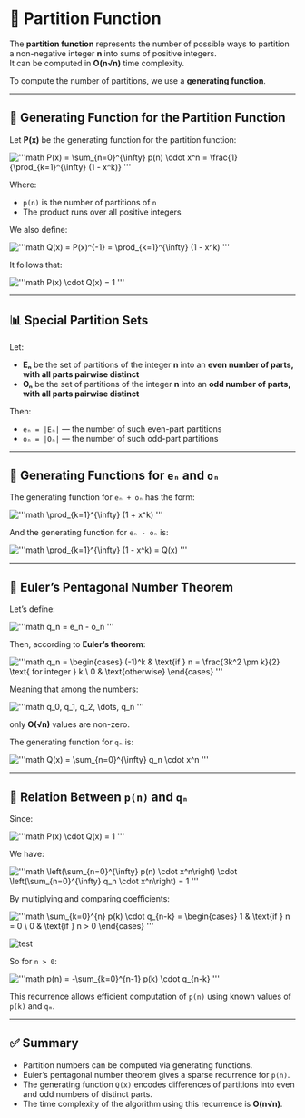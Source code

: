 # 📌 Partition Function

The **partition function** represents the number of possible ways to partition a non-negative integer **n** into sums of positive integers.  
It can be computed in **O(n√n)** time complexity.


To compute the number of partitions, we use a **generating function**.

---

## 📐 Generating Function for the Partition Function

Let **P(x)** be the generating function for the partition function:


!['''math
P(x) = \sum_{n=0}^{\infty} p(n) \cdot x^n  
= \frac{1}{\prod_{k=1}^{\infty} (1 - x^k)}
'''](https://latex.codecogs.com/png.latex?\color{white}{P(x)%20=%20\sum_{n=0}^{\infty}%20p(n)%20\cdot%20x^n=%20\frac{1}{\prod_{k=1}^{\infty}%20(1%20-%20x^k)}})

Where:
- `p(n)` is the number of partitions of `n`
- The product runs over all positive integers

We also define:

!['''math
Q(x) = P(x)^{-1}
= \prod_{k=1}^{\infty} (1 - x^k)
'''](https://latex.codecogs.com/png.latex?\color{white}{Q(x)%20=%20P(x)^{-1}=%20\prod_{k=1}^{\infty}%20(1%20-%20x^k)})

It follows that:

!['''math
P(x) \cdot Q(x) = 1
'''](https://latex.codecogs.com/png.latex?\color{white}{P(x)%20\cdot%20Q(x)%20=%201})

---

## 📊 Special Partition Sets

Let:
- **Eₙ** be the set of partitions of the integer **n** into an **even number of parts, with all parts pairwise distinct**
- **Oₙ** be the set of partitions of the integer **n** into an **odd number of parts, with all parts pairwise distinct**

Then:
- `eₙ = |Eₙ|` — the number of such even-part partitions
- `oₙ = |Oₙ|` — the number of such odd-part partitions

---

## 📏 Generating Functions for `eₙ` and `oₙ`

The generating function for `eₙ + oₙ` has the form:

!['''math
\prod_{k=1}^{\infty} (1 + x^k)
'''](https://latex.codecogs.com/png.latex?\color{white}{\prod_{k=1}^{\infty}%20(1%20+%20x^k)})

And the generating function for `eₙ - oₙ` is:

!['''math
\prod_{k=1}^{\infty} (1 - x^k) = Q(x)
'''](https://latex.codecogs.com/png.latex?\color{white}{\prod_{k=1}^{\infty}%20(1%20-%20x^k)%20=%20Q(x)})

---

## 📖 Euler’s Pentagonal Number Theorem

Let’s define:

!['''math
q_n = e_n - o_n
'''](https://latex.codecogs.com/png.latex?\color{white}{q_n%20=%20e_n%20-%20o_n})

Then, according to **Euler’s theorem**:

!['''math
q_n =
\begin{cases}
(-1)^k & \text{if } n = \frac{3k^2 \pm k}{2} \text{ for integer } k \\
0 & \text{otherwise}
\end{cases}
'''](https://latex.codecogs.com/png.latex?\color{white}{q_n%20=\begin{cases}(-1)^k%20&%20\text{if%20}%20n%20=%20\frac{(3k%20\pm%201)k}{2}%20\text{%20for%20integer%20}%20k%20\\0%20&%20\text{otherwise}\end{cases}})

Meaning that among the numbers:

!['''math
q_0, q_1, q_2, \dots, q_n
'''](https://latex.codecogs.com/png.latex?\color{white}{q_0,%20q_1,%20q_2,%20\dots,%20q_n})

only **O(√n)** values are non-zero.

The generating function for `qₙ` is:

!['''math
Q(x) = \sum_{n=0}^{\infty} q_n \cdot x^n
'''](https://latex.codecogs.com/png.latex?\color{white}{Q(x)%20=%20\sum_{n=0}^{\infty}%20q_n%20\cdot%20x^n})

---

## 🔄 Relation Between `p(n)` and `qₙ`

Since:

!['''math
P(x) \cdot Q(x) = 1
'''](https://latex.codecogs.com/png.latex?\color{white}{P(x)%20\cdot%20Q(x)%20=%201})


We have:

![
'''math
\left(\sum_{n=0}^{\infty} p(n) \cdot x^n\right)
\cdot
\left(\sum_{n=0}^{\infty} q_n \cdot x^n\right)
= 1
'''](https://latex.codecogs.com/png.latex?\color{white}{\left%28\sum_{n=0}^{\infty}%20p%28n%29%20\cdot%20x^n\right%29\cdot\left%28\sum_{n=0}^{\infty}%20q_n%20\cdot%20x^n\right%29%3D1})

By multiplying and comparing coefficients:

!['''math
\sum_{k=0}^{n} p(k) \cdot q_{n-k} =
\begin{cases}
1 & \text{if } n = 0 \\
0 & \text{if } n > 0
\end{cases}
'''](https://latex.codecogs.com/png.latex?\color{white}{\sum_{k=0}^{n}%20p(k)%20\cdot%20q_{n-k}%20=\begin{cases}1%20&%20\text{if%20}%20n%20=%200%20\\0%20&%20\text{if%20}%20n%20>%200\end{cases}})

![test](https://latex.codecogs.com/png.latex?\color{white}%20%5Csum_%7Bk%3D0%7D%5E%7Bn%7D%20p(k)%20%5Ccdot%20q_%7Bn-k%7D%20%3D%20%5Cbegin%7Bcases%7D%201%20%26%20%5Ctext%7Bif%20%7D%20n%20%3D%200%20%5C%5C%200%20%26%20%5Ctext%7Bif%20%7D%20n%20%3E%200%20%5Cend%7Bcases%7D)

So for `n > 0`:

!['''math
p(n) = -\sum_{k=0}^{n-1} p(k) \cdot q_{n-k}
'''](https://latex.codecogs.com/png.latex?\color{white}{p(n)%20=%20-\sum_{k=0}^{n-1}%20p(k)%20\cdot%20q_{n-k}})

This recurrence allows efficient computation of `p(n)` using known values of `p(k)` and `qₘ`.

---

## ✅ Summary

- Partition numbers can be computed via generating functions.
- Euler’s pentagonal number theorem gives a sparse recurrence for `p(n)`.
- The generating function `Q(x)` encodes differences of partitions into even and odd numbers of distinct parts.
- The time complexity of the algorithm using this recurrence is **O(n√n)**.
